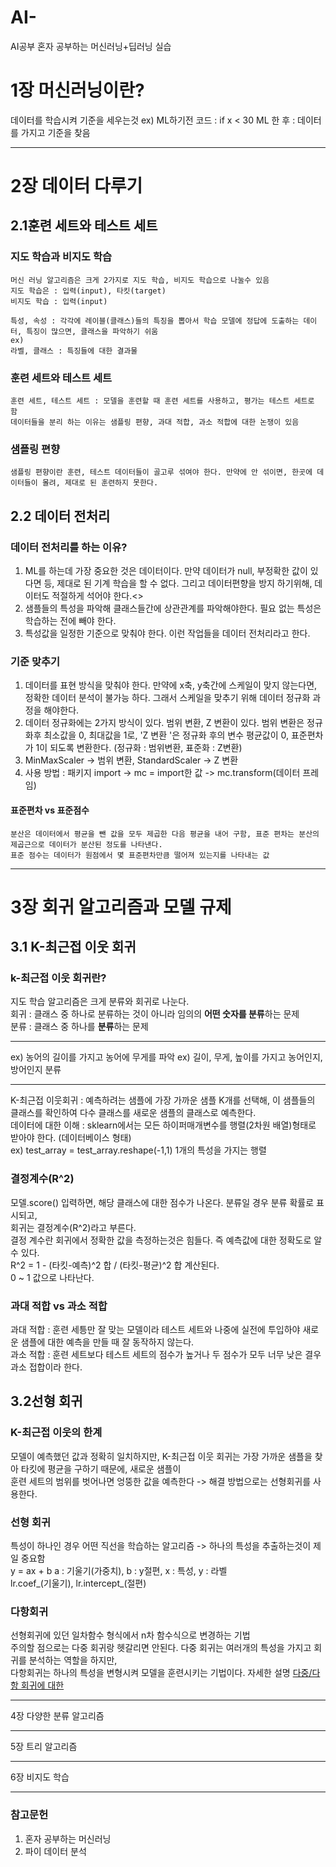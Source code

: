 # AI-
AI공부
혼자 공부하는 머신러닝+딥러닝 실습

# 1장 머신러닝이란?

데이터를 학습시켜 기준을 세우는것 
ex) ML하기전 코드 : if x < 30
    ML 한 후 : 데이터를 가지고 기준을 찾음

***
# 2장 데이터 다루기
## 2.1훈련 세트와 테스트 세트  
### 지도 학습과 비지도 학습
    머신 러닝 알고리즘은 크게 2가지로 지도 학습, 비지도 학습으로 나눌수 있음
    지도 학습은 : 입력(input), 타킷(target) 
    비지도 학습 : 입력(input)
    
    특성, 속성 : 각각에 레이블(클래스)들의 특징을 뽑아서 학습 모델에 정답에 도출하는 데이터, 특징이 많으면, 클래스을 파악하기 쉬움
    ex) 
    라벨, 클래스 : 특징들에 대한 결과물

### 훈련 세트와 테스트 세트
    훈련 세트, 테스트 세트 : 모델을 훈련할 때 훈련 세트를 사용하고, 평가는 테스트 세트로 함
    데이터들을 분리 하는 이유는 샘플링 편향, 과대 적합, 과소 적합에 대한 논쟁이 있음   
### 샘플링 편향
    샘플링 편향이란 훈련, 테스트 데이터들이 골고루 섞여야 한다. 만약에 안 섞이면, 한곳에 데이터들이 몰려, 제대로 된 훈련하지 못한다.
    
## 2.2 데이터 전처리
    
### 데이터 전처리를 하는 이유?
1. ML를 하는데 가장 중요한 것은 데이터이다. 만약 데이터가 null, 부정확한 값이 있다면 등, 제대로 된 기계 학습을 할 수 없다. 그리고 데이터편향을 방지 하기위해, 데이터도 적절하게 석어야 한다.<>
2. 샘플들의 특성을 파악해 클래스들간에 상관관계를 파악해야한다. 필요 없는 특성은 학습하는 전에 빼야 한다.
3. 특성값을 일정한 기준으로 맞춰야 한다. 이런 작업들을 데이터 전처리라고 한다.

### 기준 맞추기
1. 데이터를 표현 방식을 맞춰야 한다. 만약에 x축, y축간에 스케일이 맞지 않는다면, 정확한 데이터 분석이 불가능 하다. 그래서 스케일을 맞추기 위해 데이터 정규화 과정을 해야한다.
2. 데이터 정규화에는 2가지 방식이 있다. 범위 변환, Z 변환이 있다. 범위 변환은 정규화후 최소값을 0, 최대값을 1로, 'Z 변환 '은 정규화 후의 변수 평균값이 0, 표준편차가 1이 되도록 변환한다. (정규화 : 범위변환, 표준화 : Z변환)
3. MinMaxScaler -> 범위 변환, StandardScaler -> Z 변환
4. 사용 방법 : 패키지 import -> mc = import한 값 -> mc.transform(데이터 프레임)
#### 표준편차 vs 표준점수
    분산은 데이터에서 평균을 뺀 값을 모두 제곱한 다음 평균을 내어 구함, 표준 편차는 분산의 제곱근으로 데이터가 분산된 정도를 나타낸다.
    표준 점수는 데이터가 원점에서 몇 표준편차만큼 떨어져 있는지를 나타내는 값
        
***
# 3장 회귀 알고리즘과 모델 규제
## 3.1 K-최근접 이웃 회귀
### k-최근접 이웃 회귀란?
지도 학습 알고리즘은 크게 분류와 회귀로 나눈다.<br>
회귀 : 클래스 중 하나로 분류하는 것이 아니라 임의의 **어떤 숫자를 분류**하는 문제<br>
분류 : 클래스 중 하나를 **분류**하는 문제<hr>
    ex) 농어의 길이를 가지고 농어에 무게를 파악
    ex) 길이, 무게, 높이를 가지고 농어인지, 방어인지 분류
<hr>
    K-최근접 이웃회귀 : 예측하려는 샘플에 가장 가까운 샘플 K개를 선택해, 이 샘플들의 클래스를 확인하여 다수 클래스를 새로운 샘플의 클래스로 예측한다.<br>
    데이터에 대한 이해 : sklearn에서는 모든 하이퍼매개변수를 행렬(2차원 배열)형태로 받아야 한다. (데이터베이스 형태)<br>
    ex) test_array = test_array.reshape(-1,1) 1개의 특성을 가지는 행렬

### 결정계수(R^2)
 모델.score() 입력하면, 해당 클래스에 대한 점수가 나온다. 분류일 경우 분류 확률로 표시되고,<br> 
 회귀는 결정계수(R^2)라고 부른다.<br>
 결정 계수란 회귀에서 정확한 값을 측정하는것은 힘들다. 즉 예측값에 대한 정확도로 알 수 있다.<br>
 R^2 = 1 - (타킷-예측)^2 합 / (타킷-평균)^2 합 계산된다. <br>
 0 ~ 1 값으로 나타난다.
### 과대 적합 vs 과소 적합
과대 적합 : 훈련 세틍만 잘 맞는 모델이라 테스트 세트와 나중에 실전에 투입하야 새로운 샘플에 대한 예측을 만들 때 잘 동작하지 않는다.<br>
과소 적합 : 훈련 세트보다 테스트 세트의 점수가 높거나 두 점수가 모두 너무 낮은 결우 과소 접합이라 한다.


## 3.2선형 회귀
### K-최근접 이웃의 한계
모델이 예측했던 값과 정확히 일치하지만, K-최근접 이웃 회귀는 가장 가까운 샘플을 찾아 타킷에 평균을 구하기 때문에, 새로운 샘플이<br>
훈련 세트의 범위를 벗어나면 엉뚱한 값을 예측한다 -> 해결 방법으로는 선형회귀를 사용한다.

### 선형 회귀
특성이 하나인 경우 어떤 직선을 학습하는 알고리즘 -> 하나의 특성을 추출하는것이 제일 중요함<br>
y = ax + b 
a : 기울기(가중치), b : y절편, x : 특성, y : 라벨<br>
lr.coef_(기울기), lr.intercept_(절편)
### 다항회귀

선형회귀에 있던 일차함수 형식에서 n차 함수식으로 변경하는 기법<br>
주의할 점으로는 다중 회귀랑 헷갈리면 안된다. 다중 회귀는 여러개의 특성을 가지고 회귀를 분석하는 역할을 하지만, <br>
다항회귀는 하나의 특성을 변형시켜 모델을 훈련시키는 기법이다.
자세한 설명
[다중/다항 회귀에 대한 ](https://dodonam.tistory.com/236)
***
4장 다양한 분류 알고리즘
***
5장 트리 알고리즘
***
6장 비지도 학습
***
### 참고문헌
1. 혼자 공부하는 머신러닝
2. 파이 데이터 분석
